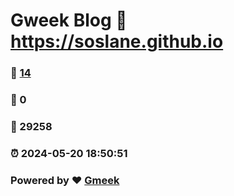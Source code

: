 # Gweek Blog :link: https://soslane.github.io 
### :page_facing_up: [14](https://soslane.github.io/tag.html) 
### :speech_balloon: 0 
### :hibiscus: 29258 
### :alarm_clock: 2024-05-20 18:50:51 
### Powered by :heart: [Gmeek](https://github.com/Meekdai/Gmeek)
